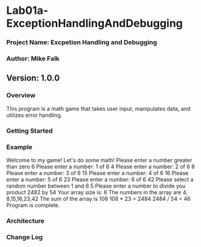 # Lab01a-ExceptionHandlingAndDebugging

### Project Name: Excpetion Handling and Debugging

### Author: Mike Falk 

## Version: 1.0.0

### Overview
This program is a math game that takes user input, manipulates data, and utilizes error handling. 

### Getting Started

### Example
Welcome to my game! Let's do some math!
Please enter a number greater than zero
6
Please enter a number: 1 of 6
4
Please enter a number: 2 of 6
8
Please enter a number: 3 of 6
15
Please enter a number: 4 of 6
16
Please enter a number: 5 of 6
23
Please enter a number: 6 of 6
42
Please select a random number between 1 and 6
5
Please enter a number to divide you product 2482 by
54
Your array size is: 6
The numbers in the array are 4, 8,15,16,23,42
The sum of the array is 108
108 * 23 = 2484
2484 / 54 = 46
Program is complete. 


### Architecture

### Change Log